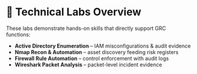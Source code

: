 # 🔬 Technical Labs Overview

These labs demonstrate hands-on skills that directly support GRC functions:
- **Active Directory Enumeration** – IAM misconfigurations & audit evidence
- **Nmap Recon & Automation** – asset discovery feeding risk registers
- **Firewall Rule Automation** – control enforcement with audit logs
- **Wireshark Packet Analysis** – packet-level incident evidence
